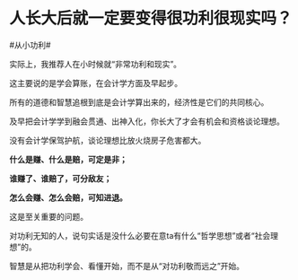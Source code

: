 # 人长大后就一定要变得很功利很现实吗？

\#从小功利#

实际上，我推荐人在小时候就“非常功利和现实”。

这主要说的是学会算账，在会计学方面及早起步。

所有的道德和智慧追根到底是会计学算出来的，经济性是它们的共同核心。

及早把会计学学到融会贯通、出神入化，你长大了才会有机会和资格谈论理想。

没有会计学保驾护航，谈论理想比放火烧房子危害都大。

**什么是赚、什么是赔，可定是非；**

**谁赚了、谁赔了，可分敌友；**

**怎么会赚、怎么会赔，可知进退。**



这是至关重要的问题。

对功利无知的人，说句实话是没什么必要在意ta有什么“哲学思想”或者“社会理想”的。

智慧是从把功利学会、看懂开始，而不是从“对功利敬而远之”开始。

